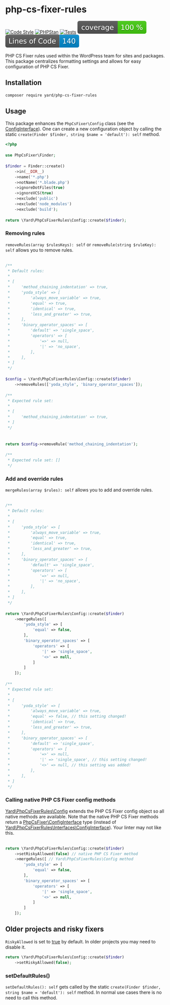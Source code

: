 # php-cs-fixer-rules

[![Code Style](https://github.com/yardinternet/php-cs-fixer-rules/actions/workflows/format-php.yml/badge.svg?no-cache)](https://github.com/yardinternet/php-cs-fixer-rules/actions/workflows/format-php.yml)
[![PHPStan](https://github.com/yardinternet/php-cs-fixer-rules/actions/workflows/phpstan.yml/badge.svg?no-cache)](https://github.com/yardinternet/php-cs-fixer-rules/actions/workflows/phpstan.yml)
[![Tests](https://github.com/yardinternet/php-cs-fixer-rules/actions/workflows/run-tests.yml/badge.svg?no-cache)](https://github.com/yardinternet/php-cs-fixer-rules/actions/workflows/run-tests.yml)
[![Code Coverage Badge](https://github.com/yardinternet/php-cs-fixer-rules/blob/badges/coverage.svg)](https://github.com/yardinternet/php-cs-fixer-rules/actions/workflows/badges.yml)
[![Lines of Code Badge](https://github.com/yardinternet/php-cs-fixer-rules/blob/badges/lines-of-code.svg)](https://github.com/yardinternet/php-cs-fixer-rules/actions/workflows/badges.yml)

PHP CS Fixer rules used within the WordPress team for sites and packages.
This package centralizes formatting settings and allows for easy configuration of PHP CS Fixer.

## Installation

```sh
composer require yard/php-cs-fixer-rules
```

## Usage

This package enhances the `PhpCsFixer\Config` class (see the [ConfigInterface](src/Interfaces/ConfigInterface.php)). One
can create a new configuration object by calling the static
`create(Finder $finder, string $name = 'default'): self` method.

```php
<?php

use PhpCsFixer\Finder;

$finder = Finder::create()
    ->in(__DIR__)
    ->name('*.php')
    ->notName('*.blade.php')
    ->ignoreDotFiles(true)
    ->ignoreVCS(true)
    ->exclude('public')
    ->exclude('node_modules')
    ->exclude('build');

return \Yard\PhpCsFixerRules\Config::create($finder);
```

### Removing rules

`removeRules(array $rulesKeys): self` or `removeRule(string $ruleKey): self` allows you to remove rules.

```php

/**
 * Default rules:
 * 
 * [
 *     'method_chaining_indentation' => true,
 *     'yoda_style' => [
 *         'always_move_variable' => true,
 *         'equal' => true,
 *         'identical' => true,
 *         'less_and_greater' => true,
 *     ],
 *     'binary_operator_spaces' => [
 *         'default' => 'single_space',
 *         'operators' => [
 *             '=>' => null,
 *             '|' => 'no_space',
 *         ],
 *     ],
 * ]
 */

$config = \Yard\PhpCsFixerRules\Config::create($finder)
    ->removeRules(['yoda_style', 'binary_operator_spaces']); 

/**
 * Expected rule set: 
 * 
 * [
 *     'method_chaining_indentation' => true,
 * ]
 */


return $config->removeRule('method_chaining_indentation');

/**
 * Expected rule set: []
 */
```

### Add and override rules

`mergeRules(array $rules): self` allows you to add and override rules.

```php

/**
 * Default rules:
 * 
 * [
 *     'yoda_style' => [
 *         'always_move_variable' => true,
 *         'equal' => true,
 *         'identical' => true,
 *         'less_and_greater' => true,
 *     ],
 *     'binary_operator_spaces' => [
 *         'default' => 'single_space',
 *         'operators' => [
 *             '=>' => null,
 *             '|' => 'no_space',
 *         ],
 *     ],
 * ]
 */

return \Yard\PhpCsFixerRules\Config::create($finder)
    ->mergeRules([
        'yoda_style' => [
            'equal' => false,
        ],
        'binary_operator_spaces' => [
            'operators' => [
                '|' => 'single_space',
                '<>' => null,
            ]
        ]
    ]); 

/**
 * Expected rule set: 
 *  
 * [
 *     'yoda_style' => [
 *         'always_move_variable' => true,
 *         'equal' => false, // this setting changed!
 *         'identical' => true,
 *         'less_and_greater' => true,
 *     ],
 *     'binary_operator_spaces' => [
 *         'default' => 'single_space',
 *         'operators' => [
 *             '=>' => null,
 *             '|' => 'single_space', // this setting changed!
 *             '<>' => null, // this setting was added!
 *         ],
 *     ],
 * ]
 */

```

### Calling native PHP CS Fixer config methods

[Yard\PhpCsFixerRules\Config](src/Config.php) extends the PHP CS Fixer config object so all native methods are
available. Note that the native PHP CS Fixer methods return
a [PhpCsFixer\ConfigInterface](./vendor/friendsofphp/php-cs-fixer/src/ConfigInterface.php) type (instead
of [Yard\PhpCsFixerRules\Interfaces\ConfigInterface](src/Interfaces/ConfigInterface.php)).
Your linter may not like this.

```php

return \Yard\PhpCsFixerRules\Config::create($finder)
    ->setRiskyAllowed(false) // native PHP CS Fixer method
    ->mergeRules([ // Yard\PhpCsFixerRules\Config method
        'yoda_style' => [
            'equal' => false,
        ],
        'binary_operator_spaces' => [
            'operators' => [
                '|' => 'single_space',
                '<>' => null,
            ]
        ]
    ]);
```

## Older projects and risky fixers

`RiskyAllowed` is set to [true](config/rules.php) by default. In older projects you may need to disable it.

```php
return \Yard\PhpCsFixerRules\Config::create($finder)
    ->setRiskyAllowed(false);
```

### setDefaultRules()

`setDefaultRules(): self` gets called by the static `create(Finder $finder, string $name = 'default'): self` method.
In normal use cases there is no need to call this method.
